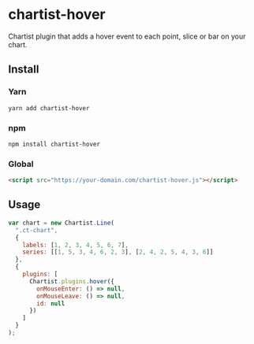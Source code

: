 # chartist-hover

Chartist plugin that adds a hover event to each point, slice or bar on your chart.

## Install

### Yarn

```
yarn add chartist-hover
```

### npm

```
npm install chartist-hover
```

### Global

```html
<script src="https://your-domain.com/chartist-hover.js"></script>
```

## Usage

```javascript
var chart = new Chartist.Line(
  ".ct-chart",
  {
    labels: [1, 2, 3, 4, 5, 6, 7],
    series: [[1, 5, 3, 4, 6, 2, 3], [2, 4, 2, 5, 4, 3, 6]]
  },
  {
    plugins: [
      Chartist.plugins.hover({
        onMouseEnter: () => null,
        onMouseLeave: () => null,
        id: null
      })
    ]
  }
);
```
